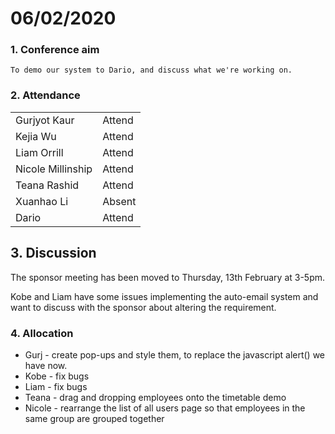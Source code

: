 #  06/02/2020

### 1. Conference aim

    To demo our system to Dario, and discuss what we're working on.

### 2. Attendance

|                   |        |
| ----------------- | ------ |
| Gurjyot Kaur      | Attend |
| Kejia Wu          | Attend |
| Liam Orrill       | Attend |
| Nicole Millinship | Attend |
| Teana Rashid      | Attend |
| Xuanhao Li        | Absent |
| Dario             | Attend |

## 3. Discussion

The sponsor meeting has been moved to Thursday, 13th February at 3-5pm.

Kobe and Liam have some issues implementing the auto-email system and want to discuss with the sponsor about altering the requirement.

### 4. Allocation

- Gurj - create pop-ups and style them, to replace the javascript alert() we have now.  
- Kobe - fix bugs 
- Liam - fix bugs
- Teana - drag and dropping employees onto the timetable demo
-  Nicole - rearrange the list of all users page so that employees in the same group are grouped together